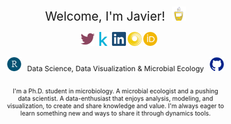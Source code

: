 <h1 style="font-weight:normal" align="center">
  &nbsp;Welcome, I'm Javier! &nbsp;<img height="32" width="32" src="https://github.com/TamayoLeivaJ/TamayoLeivaJ/blob/main/Image/logo/mocha.svg" />&nbsp;
</h1>

<div align="center">
&nbsp;&nbsp;&nbsp;
<a href="https://twitter.com/TamayoLeiva_J"><img height="32" width="32" src="https://github.com/TamayoLeivaJ/TamayoLeivaJ/blob/main/Image/logo/twitter.svg" /></a> 
<a href="https://www.kaggle.com/jtamayo"><img height="32" width="32" src="https://github.com/TamayoLeivaJ/TamayoLeivaJ/blob/main/Image/logo/kaggle.svg" /></a> 
<a href="https://www.linkedin.com/in/javier-ignacio-tamayo-leiva-94613267/"><img height="32" width="32" src="https://github.com/TamayoLeivaJ/TamayoLeivaJ/blob/main/Image/logo/linkedin.svg" /></a>
<a href="https://loop.frontiersin.org/people/1011798/"><img height="32" width="32" src="https://github.com/TamayoLeivaJ/TamayoLeivaJ/blob/main/Image/logo/loop.svg" /></a>
<a href="https://orcid.org/0000-0003-2610-6957"><img height="32" width="32" src="https://github.com/TamayoLeivaJ/TamayoLeivaJ/blob/main/Image/logo/orcid.svg" /></a>
</div>

<div align="center">
  <h3 style="font-weight:normal" align="center">
    <img height="32" width="32" src="https://github.com/TamayoLeivaJ/TamayoLeivaJ/blob/main/Image/logo/rstudio.svg" />
    &nbsp; Data Science, Data Visualization & Microbial Ecology &nbsp;
    <img height="32" width="32" src="https://github.com/TamayoLeivaJ/TamayoLeivaJ/blob/main/Image/logo/github.svg" />
  </h3>
<br>
I'm a Ph.D. student in microbiology. A microbial ecologist and a pushing data scientist. A data-enthusiast that enjoys analysis, modeling, and visualization, to create and share knowledge and value. I'm always eager to learn something new and ways to share it through dynamics tools.
</div>

